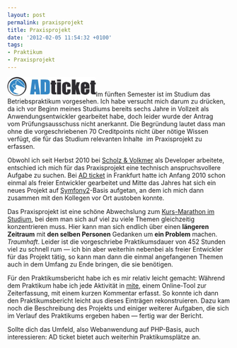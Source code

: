 ```yaml
---
layout: post
permalink: praxisprojekt
title: Praxisprojekt
date: '2012-02-05 11:54:32 +0100'
tags:
- Praktikum
- Praxisprojekt
---
```

<p><a href="http://adticket.de/"><img class="alignright size-medium wp-image-927" title="AD ticket GmbH" src="/uploads/2012/02/adticket-web-500x109.jpg" alt="AD ticket GmbH" width="200" /></a>Im fünften Semester ist im Studium das Betriebspraktikum vorgesehen. Ich habe versucht mich darum zu drücken, da ich vor Beginn meines Studiums bereits sechs Jahre in Vollzeit als Anwendungsentwickler gearbeitet habe, doch leider wurde der Antrag vom Prüfungsausschuss nicht anerkannt. Die Begründung lautet dass man ohne die vorgeschriebenen 70 Creditpoints nicht über nötige Wissen verfügt, die für das Studium relevanten Inhalte  im Praxisprojekt zu erfassen.</p>
<p>Obwohl ich seit Herbst 2010 bei <a href="http://s-v.de/">Scholz &amp; Volkmer</a> als Developer arbeitete, entschied ich mich für das Praxisprojekt eine technisch anspruchsvollere Aufgabe zu suchen. Bei <a href="http://adticket.de/">AD ticket</a> in Frankfurt hatte ich Anfang 2010 schon einmal als freier Entwickler gearbeitet und Mitte das Jahres hat sich ein neues Projekt auf <a href="http://symfony.com/">Symfony2</a>-Basis aufgetan, an dem ich mich dann zusammen mit den Kollegen vor Ort austoben konnte.</p>
<p>Das Praxisprojekt ist eine schöne Abwechslung zum <a href="{{ '/bewertete-abgaben-im-4-semester' | prepend: site.baseurl | prepend: site.url }}">Kurs-Marathon im Studium</a>, bei dem man sich auf viel zu viele Themen gleichzeitig konzentrieren muss. Hier kann man sich endlich über einen <strong>längeren Zeitraum</strong> mit <strong>den selben Personen</strong> Gedanken um <strong>ein Problem</strong> machen. <em>Traumhaft</em>. Leider ist die vorgeschriebe Praktikumsdauer von 452 Stunden viel zu schnell rum — ich bin aber weiterhin nebenbei als freier Entwickler für das Projekt tätig, so kann man dann die einmal angefangenen Themen auch in dem Umfang zu Ende bringen, die sie benötigen.</p>
<p>Für den Praktikumsbericht habe ich es mir relativ leicht gemacht: Während dem Praktikum habe ich jede Aktivität in <a href="http://mite.yo.lk/">mite</a>, einem Online-Tool zur Zeiterfassung, mit einem kurzen Kommentar erfasst. So konnte ich dann den Praktikumsbericht leicht aus dieses Einträgen rekonstruieren. Dazu kam noch die Beschreibung des Projekts und einiger weiterer Aufgaben, die sich im Verlauf des Praktikums ergeben haben — fertig war der Bericht.</p>
<p>Sollte dich das Umfeld, also Webanwendung auf PHP-Basis, auch interessieren: AD ticket bietet auch weiterhin Praktikumsplätze an.</p>
